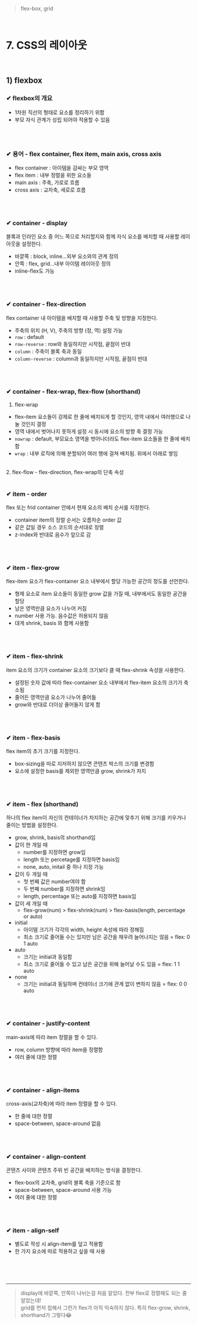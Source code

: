 > flex-box, grid

<br>

# 7. CSS의 레이아웃

<br>

## 1) flexbox
### ✔ flexbox의 개요
- 1차원 직선의 형태로 요소를 정리하기 위함
- 부모 자식 관계가 성립 되어야 적용할 수 있음

<br>
<br>

### ✔ 용어 - flex container, flex item, main axis, cross axis
- flex container : 아이템을 감싸는 부모 영역
- flex item : 내부 정렬을 위한 요소들
- main axis : 주축, 가로로 흐름
- cross axis : 교차축, 세로로 흐름

<br>
<br>

### ✔ container - display
블록과 인라인 요소 중 어느 쪽으로 처리할지와 함께 자식 요소를 배치할 때 사용할 레이아웃을 설정한다.

- 바깥쪽 : block, inline...외부 요소와의 관계 정의
- 안쪽 : flex, grid...내부 아이템 레이아웃 정의
- inline-flex도 가능

<br>
<br>

### ✔ container - flex-direction
flex container 내 아이템을 배치할 때 사용할 주축 및 방향을 지정한다.

- 주축의 위치 (H, V), 주축의 방향 (정, 역) 설정 가능
- ```row``` : default
- ```row-reverse``` : row와 동일하지만 시작점, 끝점이 반대
- ```column``` : 주축이 블록 축과 동일
- ```column-reverse``` : column과 동일하지만 시작점, 끝점이 반대

<br>
<br>

### ✔ container - flex-wrap, flex-flow (shorthand)
1. flex-wrap
  - flex-item 요소들이 강제로 한 줄에 배치되게 할 것인지, 영역 내에서 여러행으로 나눌 것인지 결정
  - 영역 내에서 벗어나지 못하게 설정 시 동시에 요소의 방향 축 결정 가능
  - ```nowrap``` : default, 부모요소 영역을 벗어나더라도 flex-item 요소들을 한 줄에 배치함
  - ```wrap``` : 내부 로직에 의해 분할되어 여러 행에 걸쳐 배치됨. 위에서 아래로 쌓임
<br>
2. flex-flow
  - flex-direction, flex-wrap의 단축 속성

<br>
<br>

### ✔ item - order
flex 또는 frid container 안에서 현재 요소의 배치 순서를 지정한다.

- container item의 정렬 순서는 오름차순 order 값
- 같은 값일 경우 소스 코드의 순서대로 정렬
- z-index와 반대로 음수가 앞으로 감

<br>
<br>

### ✔ item - flex-grow
flex-item 요소가 flex-container 요소 내부에서 할당 가능한 공간의 정도를 선언한다.

- 형제 요소로 item 요소들이 동일한 grow 값을 가질 때, 내부에서도 동일한 공간을 할당
- 남은 영역만큼 요소가 나누어 커짐
- number 사용 가능. 음수값은 허용되지 않음
- 대게 shrink, basis 와 함께 사용함

<br>
<br>

### ✔ item - flex-shrink
item 요소의 크기가 container 요소의 크기보다 클 때 flex-shrink 속성을 사용한다.

- 설정된 숫자 값에 따라 flex-container 요소 내부에서 flex-item 요소의 크기가 축소됨
- 줄어든 영역만큼 요소가 나누어 줄어듦
- grow와 반대로 더이상 줄어들지 않게 함

<br>
<br>

### ✔ item - flex-basis
flex item의 초기 크기를 지정한다.

- box-sizing을 따로 지저하지 않으면 콘텐츠 박스의 크기를 변경함
- 요소에 설정한 basis를 제외한 영역만큼 grow, shrink가 차지

<br>
<br>

### ✔ item - flex (shorthand)
하나의 flex item이 자신의 컨테이너가 차지하는 공간에 맞추기 위해 크기를 키우거나 줄이는 방법을 설정한다.

- grow, shrink, basis의 shorthand임 <br>
- 값이 한 개일 때
  - number를 지정하면 grow임
  - length 또는 percetage를 지정하면 basis임
  - none, auto, initail 중 하나 지정 가능 <br>
- 값이 두 개일 때
  - 첫 번째 값은 number여야 함
  - 두 번째 number를 지정하면 shrink임
  - length, percentage 또는 auto를 지정하면 basis임 <br>
- 값이 세 개일 때
  - flex-grow(num) > flex-shrink(num) > flex-basis(length, percentage or auto) <br>
- initial
  - 아이템 크기가 각각의 width, height 속성에 따라 정해짐
  - 최소 크기로 줄어들 수는 있지만 남은 공간을 채우려 늘어나지는 않음 = flex: 0 1 auto
- auto
  - 크기는 initial과 동일함
  - 최소 크기로 줄어들 수 있고 남은 공간을 위해 늘어날 수도 있음 = flex: 1 1 auto
- none
  - 크기는 initial과 동일하며 컨테이너 크기에 관계 없이 변하지 않음 = flex: 0 0 auto

<br>
<br>

### ✔ container - justify-content
main-axis에 따라 item 정렬을 할 수 있다.

- row, column 방향에 따라 item을 정렬함
- 여러 줄에 대한 정렬

<br>
<br>

### ✔ container - align-items
cross-axis(교차축)에 따라 item 정렬을 할 수 있다.

- 한 줄에 대한 정렬
- space-between, space-around 없음

<br>
<br>

### ✔ container - align-content
콘텐츠 사이와 콘텐츠 주위 빈 공간을 배치하는 방식을 결정한다.

- flex-box의 교차축, grid의 블록 축을 기준으로 함
- space-between, space-around 사용 가능
- 여러 줄에 대한 정렬

<br>
<br>

### ✔ item - align-self

- 별도로 작성 시 align-item를 덮고 적용함
- 한 가지 요소에 따로 적용하고 싶을 때 사용


<br>
<br>
<br>

----------

> display에 바깥쪽, 안쪽이 나뉘는걸 처음 알았다. 전부 flex로 정렬해도 되는 줄 알았는데!<br>
> grid를 먼저 접해서 그런가 flex가 아직 익숙하지 않다. 특히 flex-grow, shrink, shorthand가 그렇다😂<br>

